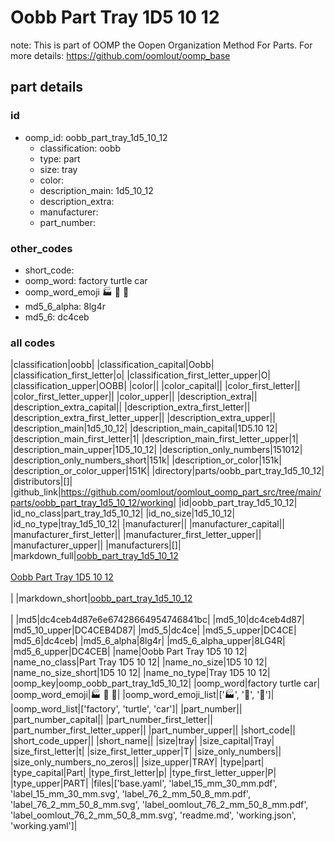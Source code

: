 # Oobb Part Tray 1D5 10 12  

note: This is part of OOMP the Oopen Organization Method For Parts. For more details: https://github.com/oomlout/oomp_base

##  part details





### id
* oomp_id: oobb_part_tray_1d5_10_12
  * classification: oobb
  * type: part
  * size: tray
  * color: 
  * description_main: 1d5_10_12
  * description_extra: 
  * manufacturer: 
  * part_number: 

### other_codes
* short_code: 
* oomp_word: factory turtle car
* oomp_word_emoji :factory: :turtle: :car:
* md5_6_alpha: 8lg4r
* md5_6: dc4ceb

### all codes 
|classification|oobb|
|classification_capital|Oobb|
|classification_first_letter|o|
|classification_first_letter_upper|O|
|classification_upper|OOBB|
|color||
|color_capital||
|color_first_letter||
|color_first_letter_upper||
|color_upper||
|description_extra||
|description_extra_capital||
|description_extra_first_letter||
|description_extra_first_letter_upper||
|description_extra_upper||
|description_main|1d5_10_12|
|description_main_capital|1D5.10 12|
|description_main_first_letter|1|
|description_main_first_letter_upper|1|
|description_main_upper|1D5_10_12|
|description_only_numbers|151012|
|description_only_numbers_short|151k|
|description_or_color|151k|
|description_or_color_upper|151K|
|directory|parts/oobb_part_tray_1d5_10_12|
|distributors|[]|
|github_link|https://github.com/oomlout/oomlout_oomp_part_src/tree/main/parts/oobb_part_tray_1d5_10_12/working|
|id|oobb_part_tray_1d5_10_12|
|id_no_class|part_tray_1d5_10_12|
|id_no_size|1d5_10_12|
|id_no_type|tray_1d5_10_12|
|manufacturer||
|manufacturer_capital||
|manufacturer_first_letter||
|manufacturer_first_letter_upper||
|manufacturer_upper||
|manufacturers|[]|
|markdown_full|[oobb_part_tray_1d5_10_12](https://github.com/oomlout/oomlout_oomp_part_src/tree/main/parts/oobb_part_tray_1d5_10_12/working)<br>[](https://github.com/oomlout/oomlout_oomp_part_src/tree/main/parts/oobb_part_tray_1d5_10_12/working)<br>[Oobb Part Tray 1D5 10 12](https://github.com/oomlout/oomlout_oomp_part_src/tree/main/parts/oobb_part_tray_1d5_10_12/working)<br><br>|
|markdown_short|[oobb_part_tray_1d5_10_12](https://github.com/oomlout/oomlout_oomp_part_src/tree/main/parts/oobb_part_tray_1d5_10_12/working)<br><br>|
|md5|dc4ceb4d87e6e67428664954746841bc|
|md5_10|dc4ceb4d87|
|md5_10_upper|DC4CEB4D87|
|md5_5|dc4ce|
|md5_5_upper|DC4CE|
|md5_6|dc4ceb|
|md5_6_alpha|8lg4r|
|md5_6_alpha_upper|8LG4R|
|md5_6_upper|DC4CEB|
|name|Oobb Part Tray 1D5 10 12|
|name_no_class|Part Tray 1D5 10 12|
|name_no_size|1D5 10 12|
|name_no_size_short|1D5 10 12|
|name_no_type|Tray 1D5 10 12|
|oomp_key|oomp_oobb_part_tray_1d5_10_12|
|oomp_word|factory turtle car|
|oomp_word_emoji|:factory: :turtle: :car:|
|oomp_word_emoji_list|[':factory:', ':turtle:', ':car:']|
|oomp_word_list|['factory', 'turtle', 'car']|
|part_number||
|part_number_capital||
|part_number_first_letter||
|part_number_first_letter_upper||
|part_number_upper||
|short_code||
|short_code_upper||
|short_name||
|size|tray|
|size_capital|Tray|
|size_first_letter|t|
|size_first_letter_upper|T|
|size_only_numbers||
|size_only_numbers_no_zeros||
|size_upper|TRAY|
|type|part|
|type_capital|Part|
|type_first_letter|p|
|type_first_letter_upper|P|
|type_upper|PART|
|files|['base.yaml', 'label_15_mm_30_mm.pdf', 'label_15_mm_30_mm.svg', 'label_76_2_mm_50_8_mm.pdf', 'label_76_2_mm_50_8_mm.svg', 'label_oomlout_76_2_mm_50_8_mm.pdf', 'label_oomlout_76_2_mm_50_8_mm.svg', 'readme.md', 'working.json', 'working.yaml']|
